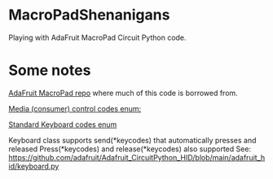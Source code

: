 # MacroPadShenanigans
Playing with AdaFruit MacroPad Circuit Python code.

# Some notes
[AdaFruit MacroPad repo](https://github.com/adafruit/Adafruit_CircuitPython_MacroPad) where much of this code is borrowed from.

[Media (consumer) control codes enum:](https://github.com/adafruit/Adafruit_CircuitPython_HID/blob/main/adafruit_hid/consumer_control_code.py)

[Standard Keyboard codes enum](https://github.com/adafruit/Adafruit_CircuitPython_HID/blob/main/adafruit_hid/keycode.py)

Keyboard class supports send(*keycodes) that automatically presses and released
Press(*keycodes) and release(*keycodes) also supported
See: https://github.com/adafruit/Adafruit_CircuitPython_HID/blob/main/adafruit_hid/keyboard.py
